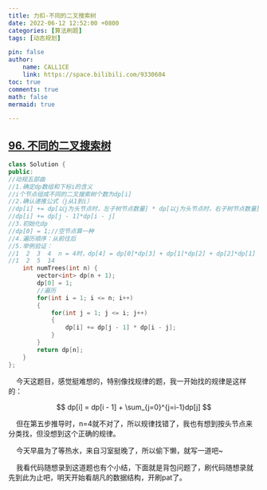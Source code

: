 ```yaml
---
title: 力扣-不同的二叉搜索树
date: 2022-06-12 12:52:00 +0800
categories: [算法刷题]
tags: [动态规划]

pin: false
author: 
    name: CALL1CE
    link: https://space.bilibili.com/9330604
toc: true
comments: true
math: false
mermaid: true

---
```


## [96. 不同的二叉搜索树](https://leetcode.cn/problems/unique-binary-search-trees/)

```cpp
class Solution {
public:
//动规五部曲
//1.确定dp数组和下标i的含义
//i个节点组成不同的二叉搜索树个数为dp[i]
//2.确认递推公式（j从1到i）
//dp[i] += dp[以j为头节点时，左子树节点数量] * dp[以j为头节点时，右子树节点数量]
//dp[i] += dp[j - 1]*dp[i - j]
//3.初始化dp
//dp[0] = 1;//空节点算一种
//4.遍历顺序：从前往后
//5.举例验证：
//1  2  3  4  n = 4时，dp[4] = dp[0]*dp[3] + dp[1]*dp[2] + dp[2]*dp[1] + dp[3]*dp[0];
//1  2  5  14 
    int numTrees(int n) {
        vector<int> dp(n + 1);
        dp[0] = 1;
        //遍历
        for(int i = 1; i <= n; i++)
        {
            for(int j = 1; j <= i; j++)
            {
                dp[i] += dp[j - 1] * dp[i - j];
            }
        }
        return dp[n];
    }
};
```

    今天这题目，感觉挺难想的，特别像找规律的题，我一开始找的规律是这样的：

$$
dp[i] = dp[i - 1] + \sum_{j=0}^{j=i-1}dp[j]
$$

    但在第五步推导时，n=4就不对了，所以规律找错了，我也有想到按头节点来分类找，但没想到这个正确的规律。

    今天早晨为了等热水，来自习室挺晚了，所以偷下懒，就写一道吧~

    我看代码随想录到这道题也有个小结，下面就是背包问题了，刷代码随想录就先到此为止吧，明天开始看胡凡的数据结构，开刷pat了。
